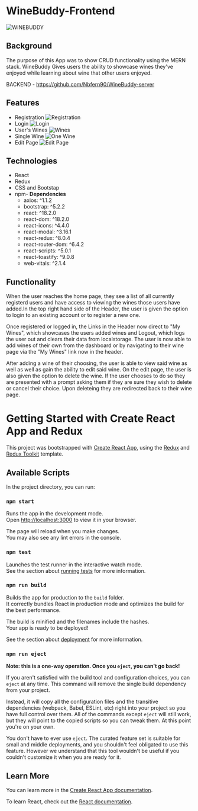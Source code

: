 # WineBuddy-Frontend

![WINEBUDDY](/src/img/WineBuddy-Dash.png)

## Background

The purpose of this App was to show CRUD functionality using the MERN stack. WineBuddy Gives users the ability to showcase wines they've enjoyed while learning about wine that other users enjoyed.

BACKEND - https://github.com/Nbfern90/WineBuddy-server

## Features

- Registration
  ![Registration](/src/img/WineBuddy-Reg.png)
- Login
  ![Login](/src/img/WineBuddy-login.png)
- User's Wines
  ![Wines](/src/img/WineBuddy-Wines.png)
- Single Wine
  ![One Wine](/src/img/WineBuddy-oneWine.png)
- Edit Page
  ![Edit Page](/src/img/WineBuddy-Edit.png)

## Technologies

- React
- Redux
- CSS and Bootstap
- npm-
  **Dependencies**
  - axios: ^1.1.2
  - bootstrap: ^5.2.2
  - react: ^18.2.0
  - react-dom: ^18.2.0
  - react-icons: ^4.4.0
  - react-modal: ^3.16.1
  - react-redux: ^8.0.4
  - react-router-dom: ^6.4.2
  - react-scripts: ^5.0.1
  - react-toastify: ^9.0.8
  - web-vitals: ^2.1.4

## Functionality

When the user reaches the home page, they see a list of all currently registerd users and have access to viewing the wines those users have added.In the top right hand side of the Header, the user is given the option to login to an existing account or to register a new one.

Once registered or logged in, the Links in the Header now direct to "My Wines", which showcases the users added wines and Logout, which logs the user out and clears their data from localstorage. The user is now able to add wines of their own from the dashboard or by navigating to their wine page via the "My Wines" link now in the header.

After adding a wine of their choosing, the user is able to view said wine as well as well as gain the ability to edit said wine. On the edit page, the user is also given the option to delete the wine.
If the user chooses to do so they are presented with a prompt asking them if they are sure they wish to delete or cancel their choice. Upon deleteing they are redirected back to their wine page.

# Getting Started with Create React App and Redux

This project was bootstrapped with [Create React App](https://github.com/facebook/create-react-app), using the [Redux](https://redux.js.org/) and [Redux Toolkit](https://redux-toolkit.js.org/) template.

## Available Scripts

In the project directory, you can run:

### `npm start`

Runs the app in the development mode.\
Open [http://localhost:3000](http://localhost:3000) to view it in your browser.

The page will reload when you make changes.\
You may also see any lint errors in the console.

### `npm test`

Launches the test runner in the interactive watch mode.\
See the section about [running tests](https://facebook.github.io/create-react-app/docs/running-tests) for more information.

### `npm run build`

Builds the app for production to the `build` folder.\
It correctly bundles React in production mode and optimizes the build for the best performance.

The build is minified and the filenames include the hashes.\
Your app is ready to be deployed!

See the section about [deployment](https://facebook.github.io/create-react-app/docs/deployment) for more information.

### `npm run eject`

**Note: this is a one-way operation. Once you `eject`, you can't go back!**

If you aren't satisfied with the build tool and configuration choices, you can `eject` at any time. This command will remove the single build dependency from your project.

Instead, it will copy all the configuration files and the transitive dependencies (webpack, Babel, ESLint, etc) right into your project so you have full control over them. All of the commands except `eject` will still work, but they will point to the copied scripts so you can tweak them. At this point you're on your own.

You don't have to ever use `eject`. The curated feature set is suitable for small and middle deployments, and you shouldn't feel obligated to use this feature. However we understand that this tool wouldn't be useful if you couldn't customize it when you are ready for it.

## Learn More

You can learn more in the [Create React App documentation](https://facebook.github.io/create-react-app/docs/getting-started).

To learn React, check out the [React documentation](https://reactjs.org/).
